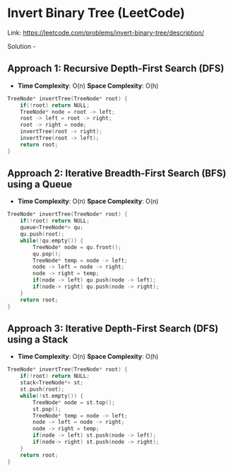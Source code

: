 # Invert Binary Tree (LeetCode)
Link: https://leetcode.com/problems/invert-binary-tree/description/

Solution - 
## Approach 1: Recursive Depth-First Search (DFS)
- **Time Complexity**: O(n)  **Space Complexity**: O(h)
```C++
TreeNode* invertTree(TreeNode* root) {
    if(!root) return NULL;
    TreeNode* node = root -> left;
    root -> left = root -> right;
    root -> right = node;
    invertTree(root -> right);
    invertTree(root -> left);
    return root;
}
```

## Approach 2: Iterative Breadth-First Search (BFS) using a Queue
- **Time Complexity**: O(n)  **Space Complexity**: O(n)
```C++
TreeNode* invertTree(TreeNode* root) {
    if(!root) return NULL;
    queue<TreeNode*> qu;
    qu.push(root);
    while(!qu.empty()) {
        TreeNode* node = qu.front();
        qu.pop();
        TreeNode* temp = node -> left;
        node -> left = node -> right;
        node -> right = temp;
        if(node -> left) qu.push(node -> left);
        if(node-> right) qu.push(node -> right);
    }
    return root;
}
```
## Approach 3: Iterative Depth-First Search (DFS) using a Stack
- **Time Complexity**: O(n)  **Space Complexity**: O(h)
```C++
TreeNode* invertTree(TreeNode* root) {
    if(!root) return NULL;
    stack<TreeNode*> st;
    st.push(root);
    while(!st.empty()) {
        TreeNode* node = st.top();
        st.pop();
        TreeNode* temp = node -> left;
        node -> left = node -> right;
        node -> right = temp;
        if(node -> left) st.push(node -> left);
        if(node-> right) st.push(node -> right);
    }
    return root;
}
```
```